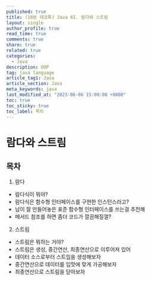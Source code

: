```yaml
---
published: true
title: (10분 테코톡) Java 61. 람다와 스트림
layout: single
author_profile: true
read_time: true
comments: true
share: true
related: true
categories:
  - Java
description: OOP
tag: java language
article_tag1: Java
article_section: Java
meta_keywords: java
last_modified_at: "2023-06-06 15:00:00 +0800"
toc: true
toc_sticky: true
toc_label: 목차
---
```


# 람다와 스트림

## 목차

1. 람다

- 람다식이 뭐야?
- 람다식은 함수형 인터페이스를 구현한 인스턴스라고?
- 남이 잘 만들어놓은 표준 함수형 인터페이스를 쓰는걸 추천해
- 메서드 참조를 하면 좀더 코드가 깔끔해질껄?

2. 스트림

- 스트림은 뭐하는 거야?
- 스트림은 생성, 중간연산, 최종연산으로 이루어져 있어
- 데이터 소스로부터 스트임을 생성해보자
- 중간연산으로 데이터를 입맛에 맞게 가공해보자
- 최종연산으로 스트림을 닫아보자
